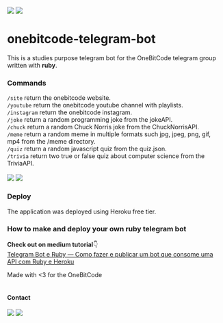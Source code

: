 [<img src="https://img.shields.io/badge/Ruby-2.7.1-red">]()
[<img src="https://img.shields.io/badge/Gem-telegram/bot-blue">](https://github.com/atipugin/telegram-bot-ruby)<br>
# onebitcode-telegram-bot
This is a studies purpose telegram bot for the OneBitCode telegram group written with <b>ruby</b>.
### Commands
``/site`` return the onebitcode website.<br>
``/youtube`` return the onebitcode youtube channel with playlists.<br>
``/instagram`` return the onebitcode instagram.<br>
``/joke`` return a random programming joke from the jokeAPI.<br>
``/chuck`` return a random Chuck Norris joke from the ChuckNorrisAPI.<br>
``/meme`` return a random meme in multiple formats such jpg, jpeg, png, gif, mp4 from the /meme directory.<br>
``/quiz`` return a random javascript quiz from the quiz.json.<br>
``/trivia`` return two true or false quiz about computer science from the TriviaAPI.<br>
<br>
<img src="https://i.imgur.com/SRi3eKw.png"> <img src="https://i.imgur.com/lbySua9.png">

### Deploy
The application was deployed using Heroku free tier.

### How to make and deploy your own ruby telegram bot
<b>Check out on medium tutorial</b>👇<br> <a href='https://medium.com/@gregorymayer/telegram-bot-e-ruby-como-fazer-e-publicar-um-bot-que-consome-uma-api-com-ruby-e-heroku-6b3f453bf344'>Telegram Bot e Ruby — Como fazer e publicar um bot que consome uma API com Ruby e Heroku</a>

Made with <3 for the OneBitCode<br><br>
#### Contact
[<img src="https://img.shields.io/badge/Telegram-@gnm280-blue">](https://t.me/gnm280)
[<img src="https://img.shields.io/badge/LinkedIn-Gregory Mayer-green">](https://www.linkedin.com/in/gregory-nicholas-mayer-373742232/)
